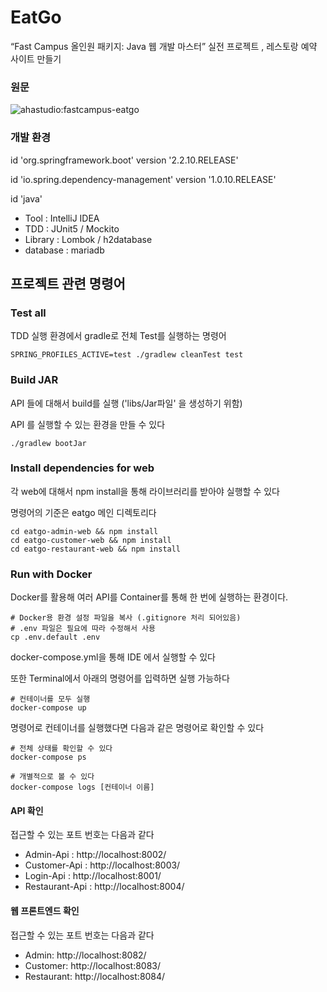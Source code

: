 # EatGo

“Fast Campus 올인원 패키지: Java 웹 개발 마스터” 실전 프로젝트 , 레스토랑  예약 사이트 만들기 

### 원문

![ahastudio:fastcampus-eatgo](https://github.com/ahastudio/fastcampus-eatgo)

### 개발 환경

id 'org.springframework.boot' version '2.2.10.RELEASE'

id 'io.spring.dependency-management' version '1.0.10.RELEASE'

id 'java'

* Tool : IntelliJ IDEA
* TDD : JUnit5 / Mockito
* Library : Lombok / h2database
* database : mariadb

## 프로젝트 관련 명령어

### Test all

TDD 실행 환경에서 gradle로 전체 Test를 실행하는 명령어

```shell
SPRING_PROFILES_ACTIVE=test ./gradlew cleanTest test
```

### Build JAR

API 들에 대해서 build를 실행 ('libs/Jar파일' 을 생성하기 위함)

API 를 실행할 수 있는 환경을 만들 수 있다

```shell
./gradlew bootJar
```

### Install dependencies for web

각 web에 대해서 npm install을 통해 라이브러리를 받아야 실행할 수 있다

명령어의 기준은 eatgo 메인 디렉토리다

```shell
cd eatgo-admin-web && npm install
cd eatgo-customer-web && npm install
cd eatgo-restaurant-web && npm install
```

### Run with Docker

Docker를 활용해 여러 API를 Container를 통해 한 번에 실행하는 환경이다.

```shell
# Docker용 환경 설정 파일을 복사 (.gitignore 처리 되어있음)
# .env 파일은 필요에 따라 수정해서 사용
cp .env.default .env
```

docker-compose.yml을 통해 IDE 에서 실행할 수 있다

또한 Terminal에서 아래의 명령어를 입력하면 실행 가능하다

```shell
# 컨테이너를 모두 실행
docker-compose up
```

명령어로 컨테이너를 실행했다면 다음과 같은 명령어로 확인할 수 있다

```shell
# 전체 상태를 확인할 수 있다
docker-compose ps

# 개별적으로 볼 수 있다
docker-compose logs [컨테이너 이름]
```

#### API 확인

접근할 수 있는 포트 번호는 다음과 같다

* Admin-Api : http://localhost:8002/
* Customer-Api : http://localhost:8003/
* Login-Api : http://localhost:8001/
* Restaurant-Api : http://localhost:8004/

#### 웹 프론트엔드 확인

접근할 수 있는 포트 번호는 다음과 같다

* Admin: http://localhost:8082/
* Customer: http://localhost:8083/
* Restaurant: http://localhost:8084/